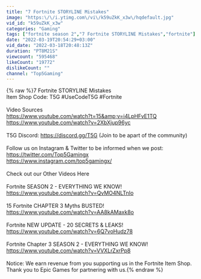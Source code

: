 ```yaml
---
title: "7 Fortnite STORYLINE Mistakes"
image: "https:\/\/i.ytimg.com\/vi\/k59uZkK_x3w\/hqdefault.jpg"
vid_id: "k59uZkK_x3w"
categories: "Gaming"
tags: ["fortnite season 2","7 Fortnite STORYLINE Mistakes","fortnite"]
date: "2022-03-19T20:54:29+03:00"
vid_date: "2022-03-18T20:48:13Z"
duration: "PT8M21S"
viewcount: "595468"
likeCount: "19772"
dislikeCount: ""
channel: "Top5Gaming"
---
```

{% raw %}7 Fortnite STORYLINE Mistakes<br />Item Shop Code: T5G #UseCodeT5G #Fortnite <br /><br />Video Sources<br /><a rel="nofollow" target="blank" href="https://www.youtube.com/watch?t=15&amp;v=i4LpHFvE1TQ">https://www.youtube.com/watch?t=15&amp;v=i4LpHFvE1TQ</a><br /><a rel="nofollow" target="blank" href="https://www.youtube.com/watch?v=2XbXjup96yc">https://www.youtube.com/watch?v=2XbXjup96yc</a><br /><br />T5G Discord: <a rel="nofollow" target="blank" href="https://discord.gg/T5G">https://discord.gg/T5G</a> (Join to be apart of the community)<br /><br />Follow us on Instagram &amp; Twitter to be informed when we post:<br /><a rel="nofollow" target="blank" href="https://twitter.com/Top5Gamingx">https://twitter.com/Top5Gamingx</a><br /><a rel="nofollow" target="blank" href="https://www.instagram.com/top5gamingx/">https://www.instagram.com/top5gamingx/</a><br /><br />Check out our Other Videos Here<br /><br />Fortnite SEASON 2 - EVERYTHING WE KNOW!<br /><a rel="nofollow" target="blank" href="https://www.youtube.com/watch?v=QvMO4NLTnIo">https://www.youtube.com/watch?v=QvMO4NLTnIo</a><br /><br />15 Fortnite CHAPTER 3 Myths BUSTED!<br /><a rel="nofollow" target="blank" href="https://www.youtube.com/watch?v=AA8kAMaxk8o">https://www.youtube.com/watch?v=AA8kAMaxk8o</a><br /><br />Fortnite NEW UPDATE - 20 SECRETS &amp; LEAKS!<br /><a rel="nofollow" target="blank" href="https://www.youtube.com/watch?v=6Q7voHudz78">https://www.youtube.com/watch?v=6Q7voHudz78</a><br /><br />Fortnite Chapter 3 SEASON 2 - EVERYTHING WE KNOW!<br /><a rel="nofollow" target="blank" href="https://www.youtube.com/watch?v=VVXLrZxrPp8">https://www.youtube.com/watch?v=VVXLrZxrPp8</a><br /><br />Notice: We earn revenue from you supporting us in the Fortnite Item Shop. Thank you to Epic Games for partnering with us.{% endraw %}
